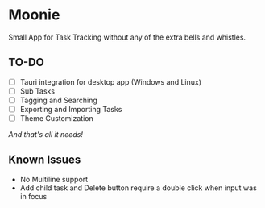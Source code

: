 # Moonie

Small App for Task Tracking without any of the extra bells and whistles.

## TO-DO

- [ ] Tauri integration for desktop app (Windows and Linux)
- [ ] Sub Tasks
- [ ] Tagging and Searching
- [ ] Exporting and Importing Tasks
- [ ] Theme Customization

_And that's all it needs!_

## Known Issues

- No Multiline support
- Add child task and Delete button require a double click when input was in focus
